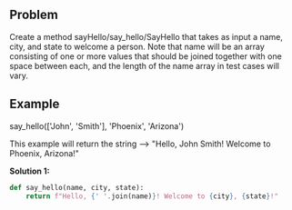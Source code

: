 ## Problem

Create a method sayHello/say_hello/SayHello that takes as input a name, city, and state to welcome a person. Note that name will be an array consisting of one or more values that should be joined together with one space between each, and the length of the name array in test cases will vary.

## Example

say_hello(['John', 'Smith'], 'Phoenix', 'Arizona')

This example will return the string --> "Hello, John Smith! Welcome to Phoenix, Arizona!"

**Solution 1:**

```python
def say_hello(name, city, state):
    return f"Hello, {' '.join(name)}! Welcome to {city}, {state}!"
```
